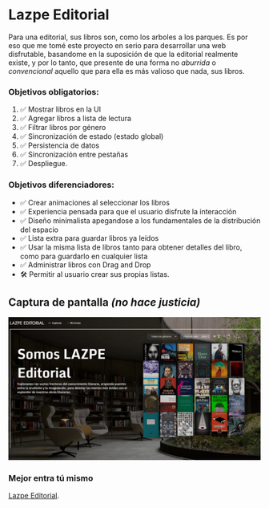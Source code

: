 # Lazpe Editorial

Para una editorial, sus libros son, como los arboles a los parques. Es por eso que me tomé este proyecto en serio para desarrollar una web disfrutable, basandome en la suposición de que la editorial realmente existe, y por lo tanto, que presente de una forma no *aburrida* o *convencional* aquello que para ella es más valioso que nada, sus libros.


### Objetivos obligatorios:

1. ✅ Mostrar libros en la UI
2. ✅ Agregar libros a lista de lectura
3. ✅ Filtrar libros por género
4. ✅ Sincronización de estado (estado global)
5. ✅ Persistencia de datos
6. ✅ Sincronización entre pestañas
7. ✅ Despliegue.

### Objetivos diferenciadores:

* ✅ Crear animaciones al seleccionar los libros
* ✅ Experiencia pensada para que el usuario disfrute la interacción
* ✅ Diseño minímalista apegandose a los fundamentales de la distribución del espacio
* ✅ Lista extra para guardar libros ya leídos
* ✅ Usar la misma lista de libros tanto para obtener detalles del libro, como para guardarlo en cualquier lista
* ✅ Administrar libros con Drag and Drop
* 🛠 Permitir al usuario crear sus propias listas.


## Captura de pantalla *(no hace justicia)*

![Captura de pantalla del Lazpe Editorial.](public/screenshot.png "Captura de pantalla del Lazpe Editorial.")

### Mejor entra tú mismo

[Lazpe Editorial](https://lazpe-editorial.vercel.app/).
